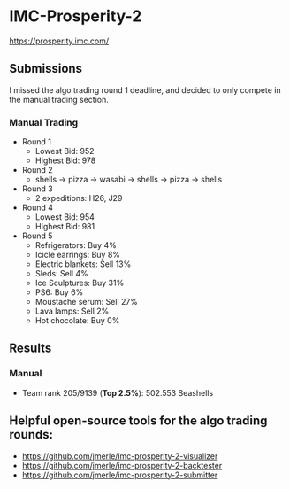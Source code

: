 # IMC-Prosperity-2
https://prosperity.imc.com/

## Submissions
I missed the algo trading round 1 deadline, and decided to only compete in the manual trading section.

### Manual Trading
- Round 1
    - Lowest Bid: 952
    - Highest Bid: 978
- Round 2
    - shells -> pizza -> wasabi -> shells -> pizza -> shells
- Round 3
    - 2 expeditions: H26, J29
- Round 4
    - Lowest Bid: 954
    - Highest Bid: 981
- Round 5
    - Refrigerators: Buy 4%
    - Icicle earrings: Buy 8%
    - Electric blankets: Sell 13%
    - Sleds: Sell 4%
    - Ice Sculptures: Buy 31%
    - PS6: Buy 6%
    - Moustache serum: Sell 27%
    - Lava lamps: Sell 2%
    - Hot chocolate: Buy 0%

## Results

### Manual
- Team rank 205/9139 (**Top 2.5\%**): 502.553 Seashells

## Helpful open-source tools for the algo trading rounds:
- https://github.com/jmerle/imc-prosperity-2-visualizer
- https://github.com/jmerle/imc-prosperity-2-backtester
- https://github.com/jmerle/imc-prosperity-2-submitter
